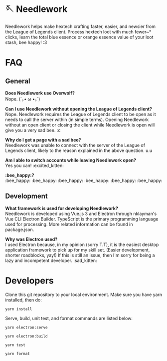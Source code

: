 # 🪡 Needlework
Needlework helps make hextech crafting faster, easier, and newsier from the 
League of Legends client. Process hextech loot with much fewer~* clicks, learn 
the total blue essence or orange essence value of your loot stash, bee happy! :3

# FAQ
## General
**Does Needlework use Overwolf?**  
Nope. (´｡• ω •｡`)

**Can I use Needlework without opening the League of Legends client?**  
Nope. Needlework requires the League of Legends client to be open as it needs to
call the server within (in simple terms). Opening Needlework without an 
open client or closing the client while Needlework is open will give you a very 
sad bee. :c

**Why do I get a page with a sad bee?**  
Needlework was unable to connect with the server of the League of Legends 
client, likely to the reason explained in the above question. u.u

**Am I able to switch accounts while leaving Needlework open?**  
Yes you can! :excited_kitten:

**:bee_happy:?**  
:bee_happy: :bee_happy: :bee_happy: :bee_happy: :bee_happy: :bee_happy: 

## Development

**What framework is used for developing Needlework?**  
Needlework is developed using Vue.js 3 and Electron through nklayman's Vue CLI 
Electron Builder. TypeScript is the primary programming language used for 
processing. More related information can be found in package.json.

**Why was Electron used?**  
I used Electron because, in my opinion (sorry T.T), it is the easiest desktop 
application framework to pick up for my skill set. (Easier development, 
shorter roadblocks, yay!) If this is still an issue, then I'm sorry for being a 
lazy and incompetent developer. :sad_kitten:

# Developers
Clone this git repository to your local environment. Make sure you have yarn 
installed, then do:
```
yarn install
```

Serve, build, unit test, and format commands are listed below:
```
yarn electron:serve
```
```
yarn electron:build
```
```
yarn test
```
```
yarn format
```
